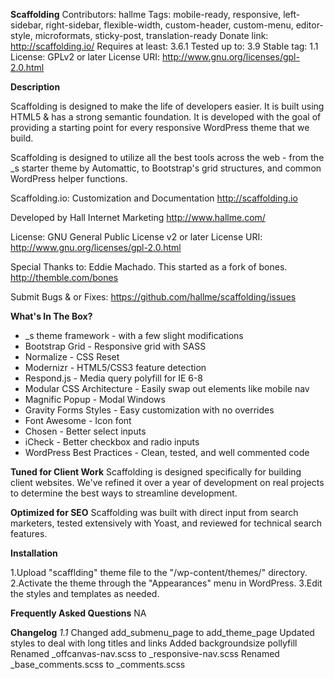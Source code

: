 **Scaffolding**
Contributors: hallme
Tags: mobile-ready, responsive, left-sidebar, right-sidebar, flexible-width, custom-header, custom-menu, editor-style, microformats, sticky-post, translation-ready
Donate link: http://scaffolding.io/
Requires at least: 3.6.1
Tested up to: 3.9
Stable tag: 1.1
License: GPLv2 or later
License URI: http://www.gnu.org/licenses/gpl-2.0.html

**Description**

Scaffolding is designed to make the life of developers easier. It is built using HTML5 & has a strong semantic foundation. It is developed with the goal of providing a starting point for every responsive WordPress theme that we build.

Scaffolding is designed to utilize all the best tools across the web -
from the _s starter theme by Automattic, to Bootstrap\'s grid structures, and common WordPress helper functions.

Scaffolding.io: Customization and Documentation
http://scaffolding.io

Developed by Hall Internet Marketing
http://www.hallme.com/

License: GNU General Public License v2 or later
License URI: http://www.gnu.org/licenses/gpl-2.0.html

Special Thanks to:
Eddie Machado. This started as a fork of bones. http://themble.com/bones

Submit Bugs & or Fixes:
https://github.com/hallme/scaffolding/issues

**What\'s In The Box?**
* _s theme framework - with a few slight modifications
* Bootstrap Grid - Responsive grid with SASS
* Normalize - CSS Reset
* Modernizr - HTML5/CSS3 feature detection
* Respond.js - Media query polyfill for IE 6-8
* Modular CSS Architecture - Easily swap out elements like mobile nav
* Magnific Popup - Modal Windows
* Gravity Forms Styles - Easy customization with no overrides
* Font Awesome - Icon font
* Chosen - Better select inputs
* iCheck - Better checkbox and radio inputs
* WordPress Best Practices - Clean, tested, and well commented code

**Tuned for Client Work**
Scaffolding is designed specifically for building client websites. We\'ve refined it over a year of development on real projects to determine the best ways to streamline development.

**Optimized for SEO**
Scaffolding was built with direct input from search marketers, tested extensively with Yoast, and reviewed for technical search features.

**Installation**

1.Upload \"scafflding\" theme file to the \"/wp-content/themes/\" directory.
2.Activate the theme through the \"Appearances\" menu in WordPress.
3.Edit the styles and templates as needed.

**Frequently Asked Questions**
NA

**Changelog**
*1.1*
Changed add_submenu_page to add_theme_page
Updated styles to deal with long titles and links
Added backgroundsize pollyfill
Renamed _offcanvas-nav.scss to _responsive-nav.scss
Renamed _base_comments.scss to _comments.scss
